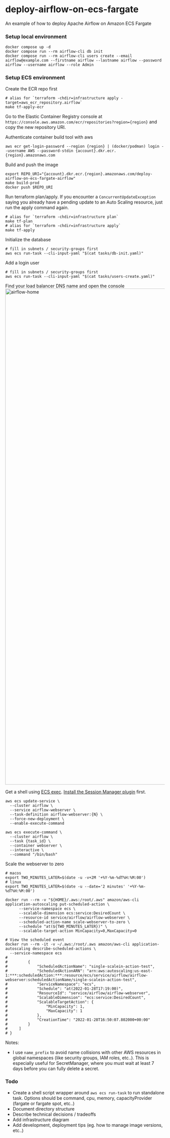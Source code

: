# deploy-airflow-on-ecs-fargate
An example of how to deploy Apache Airflow on Amazon ECS Fargate

### Setup local environment
```
docker compose up -d
docker compose run --rm airflow-cli db init
docker compose run --rm airflow-cli users create --email airflow@example.com --firstname airflow --lastname airflow --password airflow --username airflow --role Admin
```

### Setup ECS environment

Create the ECR repo first
```shell
# alias for `terraform -chdir=infrastructure apply -target=aws_ecr_repository.airflow`
make tf-apply-ecr
```

Go to the Elastic Container Registry console at `https://console.aws.amazon.com/ecr/repositories?region={region}` and copy the new repository URI.

Authenticate container build tool with aws
```shell
aws ecr get-login-password --region {region} | (docker/podman) login --username AWS --password-stdin {account}.dkr.ecr.{region}.amazonaws.com
```

Build and push the image
```shell
export REPO_URI="{account}.dkr.ecr.{region}.amazonaws.com/deploy-airflow-on-ecs-fargate-airflow"
make build-prod
docker push $REPO_URI
```

Run terraform plan/apply. If you encounter a `ConcurrentUpdateException` saying you already have a pending update to an Auto Scaling resource, just run the apply command again.
```shell
# alias for `terraform -chdir=infrastructure plan`
make tf-plan
# alias for `terraform -chdir=infrastructure apply`
make tf-apply
```

Initialize the database
```
# fill in subnets / security-groups first
aws ecs run-task --cli-input-yaml "$(cat tasks/db-init.yaml)"
```

Add a login user
```
# fill in subnets / security-groups first
aws ecs run-task --cli-input-yaml "$(cat tasks/users-create.yaml)"
```

Find your load balancer DNS name and open the console
<img width="1563" alt="airflow-home" src="https://user-images.githubusercontent.com/11639738/151594663-0895e62e-2fb3-4a6d-8bd5-98e9d8f1af90.png">

Get a shell using [ECS exec](https://docs.aws.amazon.com/AmazonECS/latest/developerguide/ecs-exec.html). [Install the Session Manager plugin](https://docs.aws.amazon.com/systems-manager/latest/userguide/session-manager-working-with-install-plugin.html) first.
```
aws ecs update-service \
  --cluster airflow \
  --service airflow-webserver \
  --task-definition airflow-webserver:{N} \
  --force-new-deployment \
  --enable-execute-command

aws ecs execute-command \
  --cluster airflow \
  --task {task_id} \
  --container webserver \
  --interactive \
  --command "/bin/bash"
```


Scale the webserver to zero
```shell
# macos
export TWO_MINUTES_LATER=$(date -u -v+2M '+%Y-%m-%dT%H:%M:00')
# linux
export TWO_MINUTES_LATER=$(date -u --date='2 minutes' '+%Y-%m-%dT%H:%M:00')

docker run --rm -v "${HOME}/.aws:/root/.aws" amazon/aws-cli application-autoscaling put-scheduled-action \
	  --service-namespace ecs \
	  --scalable-dimension ecs:service:DesiredCount \
	  --resource-id service/airflow/airflow-webserver \
	  --scheduled-action-name scale-webserver-to-zero \
	  --schedule "at(${TWO_MINUTES_LATER})" \
	  --scalable-target-action MinCapacity=0,MaxCapacity=0

# View the scheduled event
docker run --rm -it -v ~/.aws:/root/.aws amazon/aws-cli application-autoscaling describe-scheduled-actions \
  --service-namespace ecs
#
#         {
#             "ScheduledActionName": "single-scalein-action-test",
#             "ScheduledActionARN": "arn:aws:autoscaling:us-east-1:***:scheduledAction:***:resource/ecs/service/airflow/airflow-webserver:scheduledActionName/single-scalein-action-test",
#             "ServiceNamespace": "ecs",
#             "Schedule": "at(2022-01-28T17:19:00)",
#             "ResourceId": "service/airflow/airflow-webserver",
#             "ScalableDimension": "ecs:service:DesiredCount",
#             "ScalableTargetAction": {
#                 "MinCapacity": 1,
#                 "MaxCapacity": 1
#             },
#             "CreationTime": "2022-01-28T16:50:07.802000+00:00"
#         }
#     ]
# }
```

Notes:
- I use `name_prefix` to avoid name collisions with other AWS resources in global namespaces (like security groups, IAM roles, etc..). This is especially useful for SecretManager, where you must wait at least 7 days before you can fully delete a secret.

### Todo
- Create a shell script wrapper around `aws ecs run-task` to run standalone task. Options should be command, cpu, memory, capacityProvider (fargate or fargate spot, etc..)
- Document directory structure
- Describe technical decisions / tradeoffs
- Add infrastructure diagram
- Add development, deployment tips (eg. how to manage image versions, etc..)
```
